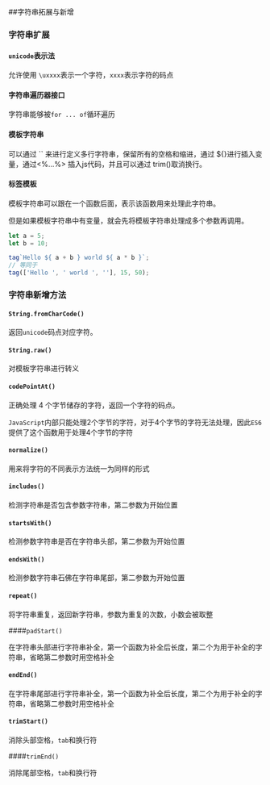 ##字符串拓展与新增

### 字符串扩展

#### `unicode`表示法

允许使用 `\uxxxx`表示一个字符，`xxxx`表示字符的码点



#### 字符串遍历器接口

字符串能够被`for ... of`循环遍历



#### 模板字符串

可以通过 `` 来进行定义多行字符串，保留所有的空格和缩进，通过 ${}进行插入变量，通过<%...%> 插入js代码，并且可以通过 trim()取消换行。



#### 标签模板

模板字符串可以跟在一个函数后面，表示该函数用来处理此字符串。

但是如果模板字符串中有变量，就会先将模板字符串处理成多个参数再调用。

```javascript
let a = 5;
let b = 10;

tag`Hello ${ a + b } world ${ a * b }`;
// 等同于
tag(['Hello ', ' world ', ''], 15, 50);
```





### 字符串新增方法



#### `String.fromCharCode()`

返回`unicode`码点对应字符。



#### `String.raw()`

对模板字符串进行转义



#### `codePointAt()`

正确处理 4 个字节储存的字符，返回一个字符的码点。

`JavaScript`内部只能处理2个字节的字符，对于4个字节的字符无法处理，因此`ES6`提供了这个函数用于处理4个字节的字符



#### `normalize()`

用来将字符的不同表示方法统一为同样的形式



#### `includes() `

检测字符串是否包含参数字符串，第二参数为开始位置



#### `startsWith() `

检测参数字符串是否在字符串头部，第二参数为开始位置



#### `endsWith()`

检测参数字符串石佛在字符串尾部，第二参数为开始位置



#### `repeat()`

将字符串重复，返回新字符串，参数为重复的次数，小数会被取整



####`padStart()`

在字符串头部进行字符串补全，第一个函数为补全后长度，第二个为用于补全的字符串，省略第二参数时用空格补全



#### `endEnd()`

在字符串尾部进行字符串补全，第一个函数为补全后长度，第二个为用于补全的字符串，省略第二参数时用空格补全



#### `trimStart()`

消除头部空格，`tab`和换行符



####`trimEnd()`

消除尾部空格，`tab`和换行符